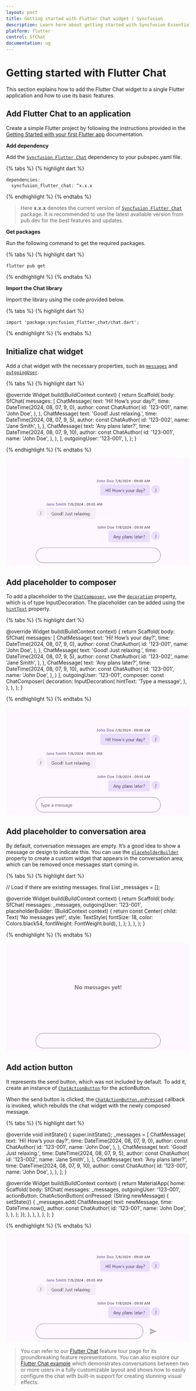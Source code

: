 ```yaml
---
layout: post
title: Getting started with Flutter Chat widget | Syncfusion
description: Learn here about getting started with Syncfusion Essential Studio Flutter Chat widget, its elements, and more.
platform: flutter
control: SfChat
documentation: ug
---
```


# Getting started with Flutter Chat

This section explains how to add the Flutter Chat widget to a single Flutter application and how to use its basic features.

## Add Flutter Chat to an application

Create a simple Flutter project by following the instructions provided in the [Getting Started with your first Flutter app](https://docs.flutter.dev/get-started/test-drive?tab=vscode#create-app) documentation.

**Add dependency**

Add the [`Syncfusion Flutter Chat`](https://pub.dev/packages/syncfusion_flutter_chat/versions) dependency to your pubspec.yaml file.

{% tabs %}
{% highlight dart %} 

    dependencies:
      syncfusion_flutter_chat: ^x.x.x

{% endhighlight %}
{% endtabs %}

>Here **x.x.x** denotes the current version of [`Syncfusion Flutter Chat`](https://pub.dev/packages/syncfusion_flutter_chat/versions) package. It is recommended to use the latest available version from pub.dev for the best features and updates.

**Get packages** 

Run the following command to get the required packages.

{% tabs %}
{% highlight dart %} 

    flutter pub get

{% endhighlight %}
{% endtabs %}

**Import the Chat library**

Import the library using the code provided below.

{% tabs %}
{% highlight dart %}

    import 'package:syncfusion_flutter_chat/chat.dart';

{% endhighlight %}
{% endtabs %}

## Initialize chat widget

Add a chat widget with the necessary properties, such as [`messages`](https://pub.dev/documentation/syncfusion_flutter_chat/latest/chat/SfChat/messages.html) and [`outgoingUser`](https://pub.dev/documentation/syncfusion_flutter_chat/latest/chat/SfChat/outgoingUser.html).

{% tabs %}
{% highlight dart %}

  @override
  Widget build(BuildContext context) {
    return Scaffold(
      body: SfChat(
        messages: <ChatMessage>[
          ChatMessage(
            text: 'Hi! How’s your day?',
            time: DateTime(2024, 08, 07, 9, 0),
            author: const ChatAuthor(
              id: '123-001',
              name: 'John Doe',
            ),
          ),
          ChatMessage(
            text: 'Good! Just relaxing.',
            time: DateTime(2024, 08, 07, 9, 5),
            author: const ChatAuthor(
              id: '123-002',
              name: 'Jane Smith',
            ),
          ),
          ChatMessage(
            text: 'Any plans later?',
            time: DateTime(2024, 08, 07, 9, 10),
            author: const ChatAuthor(
              id: '123-001',
              name: 'John Doe',
            ),
          ),
        ],
        outgoingUser: '123-001',
      ),
    );
  }
	
{% endhighlight %}
{% endtabs %}

![Initialize chat in Flutter Chat.](images/getting-started/initialize-chat.png)

## Add placeholder to composer

To add a placeholder to the [`ChatComposer`](https://pub.dev/documentation/syncfusion_flutter_chat/latest/chat/ChatComposer-class.html), use the [`decoration`](https://pub.dev/documentation/syncfusion_flutter_chat/latest/chat/ChatComposer/decoration.html) property, which is of type InputDecoration. The placeholder can be added using the [`hintText`](https://api.flutter.dev/flutter/material/InputDecoration/hintText.html) property.

{% tabs %}
{% highlight dart %}

  @override
  Widget build(BuildContext context) {
    return Scaffold(
      body: SfChat(
        messages: <ChatMessage>[
          ChatMessage(
            text: 'Hi! How’s your day?',
            time: DateTime(2024, 08, 07, 9, 0),
            author: const ChatAuthor(
              id: '123-001',
              name: 'John Doe',
            ),
          ),
          ChatMessage(
            text: 'Good! Just relaxing.',
            time: DateTime(2024, 08, 07, 9, 5),
            author: const ChatAuthor(
              id: '123-002',
              name: 'Jane Smith',
            ),
          ),
          ChatMessage(
            text: 'Any plans later?',
            time: DateTime(2024, 08, 07, 9, 10),
            author: const ChatAuthor(
              id: '123-001',
              name: 'John Doe',
            ),
          )
        ],
        outgoingUser: '123-001',
        composer: const ChatComposer(
          decoration: InputDecoration(
            hintText: 'Type a message',
          ),
        ),
      ),
    );
  }

{% endhighlight %}
{% endtabs %}

![Add placeholder to composer in Flutter Chart.](images/getting-started/add-placeholder-to-composer.png)

## Add placeholder to conversation area

By default, conversation messages are empty. It’s a good idea to show a message or design to indicate this. You can use the [`placeholderBuilder`](https://pub.dev/documentation/syncfusion_flutter_chat/latest/chat/SfChat/placeholderBuilder.html) property to create a custom widget that appears in the conversation area, which can be removed once messages start coming in.

{% tabs %}
{% highlight dart %}

  // Load if there are existing messages.
  final List<ChatMessage> _messages = <ChatMessage>[];

  @override
  Widget build(BuildContext context) {
    return Scaffold(
      body: SfChat(
        messages: _messages,
        outgoingUser: '123-001',
        placeholderBuilder: (BuildContext context) {
          return const Center(
            child: Text(
              'No messages yet!',
              style: TextStyle(
                  fontSize: 18,
                  color: Colors.black54,
                  fontWeight: FontWeight.bold),
            ),
          );
        },
      ),
    );
  }

{% endhighlight %}
{% endtabs %}

![Add placeholder to conversation area in Flutter Chat.](images/getting-started/add-placeholder-to-composer-area.png)

## Add action button

It represents the send button, which was not included by default. To add it, create an instance of [`ChatActionButton`](https://api.flutter.dev/flutter/material/InputDecoration/hintText.html) for the actionButton.

When the send button is clicked, the [`ChatActionButton.onPressed`](https://pub.dev/documentation/syncfusion_flutter_chat/latest/chat/ChatActionButton/onPressed.html) callback is invoked, which rebuilds the chat widget with the newly composed message.

{% tabs %}
{% highlight dart %}

  @override
  void initState() {
    super.initState();
    _messages = <ChatMessage>[
      ChatMessage(
        text: 'Hi! How’s your day?',
        time: DateTime(2024, 08, 07, 9, 0),
        author: const ChatAuthor(
          id: '123-001',
          name: 'John Doe',
        ),
      ),
      ChatMessage(
        text: 'Good! Just relaxing.',
        time: DateTime(2024, 08, 07, 9, 5),
        author: const ChatAuthor(
          id: '123-002',
          name: 'Jane Smith',
        ),
      ),
      ChatMessage(
        text: 'Any plans later?',
        time: DateTime(2024, 08, 07, 9, 10),
        author: const ChatAuthor(
          id: '123-001',
          name: 'John Doe',
        ),
      ),
    ];
  }

  @override
  Widget build(BuildContext context) {
    return MaterialApp(
      home: Scaffold(
        body: SfChat(
          messages: _messages,
          outgoingUser: '123-001',
          actionButton: ChatActionButton(
            onPressed: (String newMessage) {
              setState(() {
                _messages.add(
                  ChatMessage(
                    text: newMessage,
                    time: DateTime.now(),
                    author: const ChatAuthor(
                      id: '123-001',
                      name: 'John Doe',
                    ),
                  ),
                );
              });
            },
          ),
        ),
      ),
    );
  }

{% endhighlight %}
{% endtabs %}

![Add action button in Flutter Chat.](images/getting-started/actionbutton-in-flutter-chat.png)

>You can refer to our [Flutter Chat](https://www.syncfusion.com/flutter-widgets/flutter-chat) feature tour page for its groundbreaking feature representations. You can also explore our [Flutter Chat example](https://flutter.syncfusion.com/#/chat/getting-started) which demonstrates conversations between two or more users in a fully customizable layout and shows how to easily configure the chat with built-in support for creating stunning visual effects.